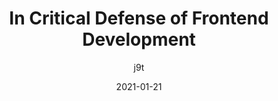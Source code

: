---
author: j9t
date: 2021-01-21
description: The field of frontend development is in another crisis, largely due to an incomplete, misinterpreted definition and a bizarre mess created by “web development as a commodity” and “web development as software development.” How frontend development is more than development, and what we can (and should) do.
layout: post.njk
tags:
  - article
  - field
  - qualiy
target_url: https://meiert.com/en/blog/critical-frontend-development/
title: In Critical Defense of Frontend Development
---